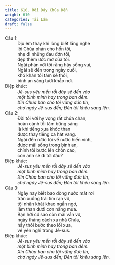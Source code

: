 ```yaml
---
title: 610. Rồi Đây Chúa Đến
weight: 610
categories: Tái Lâm
draft: false
---
```

<dl><dt>Câu 1:</dt><dd data-verse="1">Dịu êm thay khi lòng biết lắng nghe <br/>lời Chúa phán cho hồn tôi, <br/>nhẹ đi những đau đớn tôi, <br/>đẹp thêm ước mơ của tôi. <br/>Ngài phán với tôi rằng hãy sống vui, <br/>Ngài sẽ đến trong ngày cuối, <br/>khó khăn tối tăm sẽ thôi, <br/>bình an sáng tươi khắp nơi. </dd><dt>Điệp khúc:</dt><dd data-chorus="1"><em>Jê-sus yêu mến rồi đây sẽ đến vào <br/>một bình minh hay trong ban đêm. <br/>Xin Chúa ban cho tôi vững đức tin, <br/>chờ ngày Jê-sus đến; Đèn tôi khêu sáng lên. </em></dd><dt>Câu 2:</dt><dd data-verse="2">Đời tôi với hy vọng rất chứa chan, <br/>hoàn cảnh tối tăm bừng sáng <br/>là khi tiếng xưa khóc than <br/>được thay tiếng ca hát vang. <br/>Ngài đến rước tôi về nước hiển vinh, <br/>được mãi sống trong bình an, <br/>chính tôi bước lên chốn cao, <br/>còn anh sẽ đi tới đâu? </dd><dt>Điệp khúc:</dt><dd data-chorus="1"><em>Jê-sus yêu mến rồi đây sẽ đến vào <br/>một bình minh hay trong ban đêm. <br/>Xin Chúa ban cho tôi vững đức tin, <br/>chờ ngày Jê-sus đến; Đèn tôi khêu sáng lên. </em></dd><dt>Câu 3:</dt><dd data-verse="3">Ngày nay biết bao dòng nước mắt rơi <br/>tràn xuống trái tim rạn vỡ, <br/>tội nhân khát khao ngẩn ngơ, <br/>lầm than dưới cơn nắng mưa. <br/>Bạn hỡi cớ sao còn mãi vẩn vơ, <br/>ngày tháng cách xa nhà Chúa, <br/>hãy thôi bước theo lối xưa, <br/>về yên nghỉ trong Jê-sus. </dd><dt>Điệp khúc:</dt><dd data-chorus="1"><em>Jê-sus yêu mến rồi đây sẽ đến vào <br/>một bình minh hay trong ban đêm. <br/>Xin Chúa ban cho tôi vững đức tin, <br/>chờ ngày Jê-sus đến; Đèn tôi khêu sáng lên. </em></dd></dl>